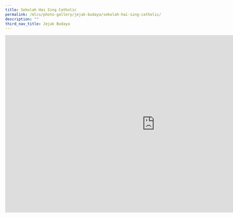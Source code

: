 ```yaml
---
title: Sekolah Hai Sing Catholic
permalink: /mlcs/photo-gallery/jejak-budaya/sekolah-hai-sing-catholic/
description: ""
third_nav_title: Jejak Budaya
---
```

<iframe allowfullscreen="true" height="569" width="960" frameborder="0" src="https://docs.google.com/presentation/d/e/2PACX-1vRQ1EDwLr3Ou2XbCRrkEO4h_E9PZasWkyMKMT2NPJEFeNJOEjJxh0JmDKIjaLYPPmnDmaX6jFSKIb3F/embed?start=true&amp;loop=true&amp;delayms=5000"></iframe>